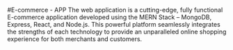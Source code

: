 #E-commerce - APP
The web application is a cutting-edge, fully functional E-commerce application developed using the MERN Stack – MongoDB, Express, React, and Node.js. This powerful platform seamlessly integrates the strengths of
each technology to provide an unparalleled online shopping experience for both merchants and customers.
 



